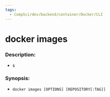 ```yaml
---
tags:
  - CompSci/dev/backend/container/Docker/CLI
---
```

# docker images
### Description:
- s
### Synopsis:
- `docker images [OPTIONS] [REPOSITORY[:TAG]]`